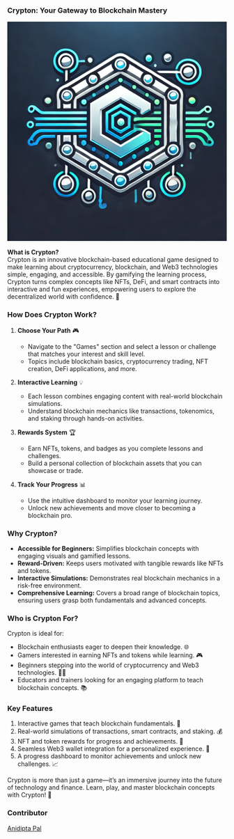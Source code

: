 ### **Crypton: Your Gateway to Blockchain Mastery**  

![Crypton Logo](assets/icons/logo.png)  

**What is Crypton?**  
Crypton is an innovative blockchain-based educational game designed to make learning about cryptocurrency, blockchain, and Web3 technologies simple, engaging, and accessible. By gamifying the learning process, Crypton turns complex concepts like NFTs, DeFi, and smart contracts into interactive and fun experiences, empowering users to explore the decentralized world with confidence. 🚀

### **How Does Crypton Work?**  

1. **Choose Your Path** 🎮  
   - Navigate to the "Games" section and select a lesson or challenge that matches your interest and skill level.  
   - Topics include blockchain basics, cryptocurrency trading, NFT creation, DeFi applications, and more.  

2. **Interactive Learning** 💡  
   - Each lesson combines engaging content with real-world blockchain simulations.  
   - Understand blockchain mechanics like transactions, tokenomics, and staking through hands-on activities.  

3. **Rewards System** 🏆  
   - Earn NFTs, tokens, and badges as you complete lessons and challenges.  
   - Build a personal collection of blockchain assets that you can showcase or trade.  

4. **Track Your Progress** 📊  
   - Use the intuitive dashboard to monitor your learning journey.  
   - Unlock new achievements and move closer to becoming a blockchain pro.  

### **Why Crypton?**  
- **Accessible for Beginners:** Simplifies blockchain concepts with engaging visuals and gamified lessons.  
- **Reward-Driven:** Keeps users motivated with tangible rewards like NFTs and tokens.  
- **Interactive Simulations:** Demonstrates real blockchain mechanics in a risk-free environment.  
- **Comprehensive Learning:** Covers a broad range of blockchain topics, ensuring users grasp both fundamentals and advanced concepts.  

### **Who is Crypton For?**  
Crypton is ideal for:  
- Blockchain enthusiasts eager to deepen their knowledge. 🌐  
- Gamers interested in earning NFTs and tokens while learning. 🎮  
- Beginners stepping into the world of cryptocurrency and Web3 technologies. 🧑‍💻  
- Educators and trainers looking for an engaging platform to teach blockchain concepts. 📚  

### **Key Features**  
1. Interactive games that teach blockchain fundamentals. 🎲  
2. Real-world simulations of transactions, smart contracts, and staking. 💰  
3. NFT and token rewards for progress and achievements. 🎉  
4. Seamless Web3 wallet integration for a personalized experience. 🦊  
5. A progress dashboard to monitor achievements and unlock new challenges. 📈  

Crypton is more than just a game—it’s an immersive journey into the future of technology and finance. Learn, play, and master blockchain concepts with Crypton! 🌟


### Contributor
[Anidipta Pal](https://github.com/Anidipta)
